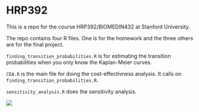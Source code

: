 # HRP392


This is a repo for the course HRP392/BIOMEDIN432 at Stanford University. 

The repo contains four R files. One is for the homework and the three others are for the final project.

```finding_transition_probabilities.R``` is for estimating the transition probabilities when you only know the Kaplan-Meier curves.

```CEA.R``` is the main file for doing the cost-effectivness analysis. It calls on ```finding_transition_probabilities.R```.

```sensitivity_analysis.R``` does the sensitivity analysis.


![](Figures/evolution3state.png)
